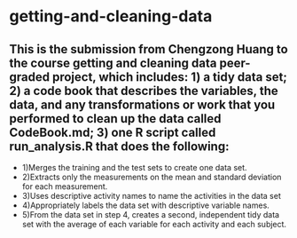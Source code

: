 # getting-and-cleaning-data
## This is the submission from Chengzong Huang to the course getting and cleaning data peer-graded project, which includes: 1) a tidy data set; 2) a code book that describes the variables, the data, and any transformations or work that you performed to clean up the data called CodeBook.md; 3) one R script called run_analysis.R that does the following:
 
 
 * 1)Merges the training and the test sets to create one data set.
 * 2)Extracts only the measurements on the mean and standard deviation for each measurement. 
 * 3)Uses descriptive activity names to name the activities in the data set
 * 4)Appropriately labels the data set with descriptive variable names. 
 * 5)From the data set in step 4, creates a second, independent tidy data set with the average of each variable for each activity and each subject.
